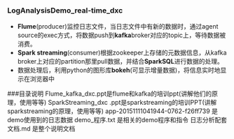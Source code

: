 ### LogAnalysisDemo_real-time_dxc
- **Flume**(producer)监控日志文件，当日志文件中有新的数据时，通过agent source的exec方式，将数据push到**kafka**broker对应的topic上，等待数据被消费。
- **Spark streaming**(consumer)根据zookeeper上存储的元数据信息，从kafka broker上对应的partition那里pull数据，并结合**SparkSQL**进行数据的处理。
- 数据处理后，利用python的图形库**bokeh**(可显示增量数据)，将信息实时地显示在浏览器中


###目录说明
    Flume_kafka_dxc.ppt是flume和kafka的培训ppt(讲解他们的原理，使用等等)
    SparkStreaming_dxc .ppt是sparkstreaming的培训PPT(讲解sparkstreaming的原理，使用等等)
    app-20151111041944-0762-f26ff739   是demo使用到的日志数据
    demo_程序.txt  是相关的demo程序和指令
    日志分析配套文档.md  是整个说明文档
